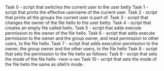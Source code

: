 Task 0 - script that switches the current user to the user betty
Task 1 - script that prints the effective username of the current user.
Task 2 - script that prints all the groups the current user is part of.
Task 3 - script that changes the owner of the file hello to the user betty.
Task 4 - script that creates an empty file called hello.
Task 5 - script that adds execute permission to the owner of the file hello.
Task 6 - script that adds execute permission to the owner and the group owner, and read permission to other users, to the file hello.
Task 7 - script that adds execution permission to the owner, the group owner and the other users, to the file hello
Task 8 - script that sets the permission to the file hello as follows:
Task 9 - script that sets the mode of the file hello -rwxr-x-wx
Task 10 - script that sets the mode of the file hello the same as olleh’s mode.